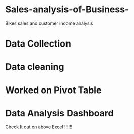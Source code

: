 # Sales-analysis-of-Business-
Bikes sales and customer income analysis 
# Data Collection
# Data cleaning
# Worked on Pivot Table
# Data Analysis Dashboard

Check It out on above Excel !!!!!!
